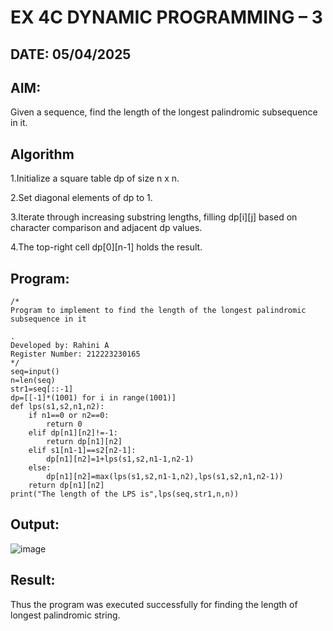 # EX 4C DYNAMIC PROGRAMMING – 3
## DATE: 05/04/2025
## AIM:
Given a sequence, find the length of the longest palindromic subsequence in it.





## Algorithm
1.Initialize a square table dp of size n x n.

2.Set diagonal elements of dp to 1.

3.Iterate through increasing substring lengths, filling dp[i][j] based on character comparison and adjacent dp values.

4.The top-right cell dp[0][n-1] holds the result. 

## Program:
```
/*
Program to implement to find the length of the longest palindromic subsequence in it

.
Developed by: Rahini A
Register Number: 212223230165
*/
seq=input()
n=len(seq)
str1=seq[::-1]
dp=[[-1]*(1001) for i in range(1001)]
def lps(s1,s2,n1,n2):
    if n1==0 or n2==0:
        return 0
    elif dp[n1][n2]!=-1:
        return dp[n1][n2]
    elif s1[n1-1]==s2[n2-1]:
        dp[n1][n2]=1+lps(s1,s2,n1-1,n2-1)
    else:
        dp[n1][n2]=max(lps(s1,s2,n1-1,n2),lps(s1,s2,n1,n2-1))
    return dp[n1][n2]
print("The length of the LPS is",lps(seq,str1,n,n))
```

## Output:
![image](https://github.com/user-attachments/assets/73cd3da7-aa14-4339-aa83-5a9bd56c2b65)



## Result:
Thus the program was executed successfully for finding the length of longest palindromic string.
